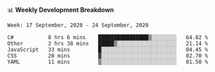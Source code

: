 📊 **Weekly Development Breakdown**
<!--START_SECTION:waka-->
```text
Week: 17 September, 2020 - 24 September, 2020

C#           8 hrs 6 mins    ████████████████▒░░░░░░░░   64.82 % 
Other        2 hrs 38 mins   █████▒░░░░░░░░░░░░░░░░░░░   21.14 % 
JavaScript   33 mins         █░░░░░░░░░░░░░░░░░░░░░░░░   04.45 % 
CSS          20 mins         ▓░░░░░░░░░░░░░░░░░░░░░░░░   02.70 % 
YAML         11 mins         ▒░░░░░░░░░░░░░░░░░░░░░░░░   01.50 % 
```
<!--END_SECTION:waka-->
